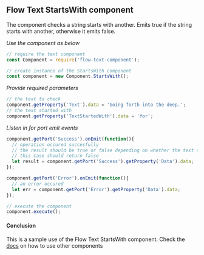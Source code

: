 ## Flow Text StartsWith component
The component checks a string starts with another. Emits true if the string starts with another, otherwise it emits false.

*Use the component as below*

```javascript
// require the text component
const Component = require('flow-text-component');

// create instance of the StartsWith component
const component = new Component.StartsWith();
```

*Provide required parameters*

```javascript
// the text to check
component.getProperty('Text').data = 'Going forth into the deep.';
// the text started with
component.getProperty('TextStartedWith').data = 'for';
```

*Listen in for port emit events*
```javascript
component.getPort('Success').onEmit(function(){
  // operation occured succesfully
  // the result should be true or false depending on whether the text starts with the other
  // this case should return false
  let result = component.getPort('Success').getProperty('Data').data;
});

component.getPort('Error').onEmit(function(){
  // an error occured
  let err = component.getPort('Error').getProperty('Data').data;
});

// execute the component
component.execute();
```

#### Conclusion

This is a sample use of the Flow Text StartsWith component. Check the [docs](./../docs/) on how to use other components
